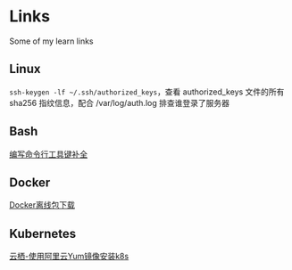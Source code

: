 # Links

Some of my learn links

## Linux

`ssh-keygen -lf ~/.ssh/authorized_keys`，查看 authorized_keys 文件的所有 sha256 指纹信息，配合 /var/log/auth.log 排查谁登录了服务器

## Bash

[编写命令行工具<TAB>键补全](https://iridakos.com/tutorials/2018/03/01/bash-programmable-completion-tutorial.html)

## Docker

[Docker离线包下载](https://download.docker.com/linux/static/stable/x86_64/)

## Kubernetes

[云栖-使用阿里云Yum镜像安装k8s](https://yq.aliyun.com/articles/626118)
